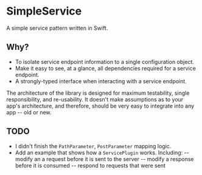 # SimpleService

A simple service pattern written in Swift.

## Why?

- To isolate service endpoint information to a single configuration object.
- Make it easy to see, at a glance, all dependencies required for a service endpoint.
- A strongly-typed interface when interacting with a service endpoint.

The architecture of the library is designed for maximum testability, single responsibility, and re-usability. It doesn't make assumptions as to your app's architecture, and therefore, should be very easy to integrate into any app -- old or new.

## TODO

- I didn't finish the `PathParameter`, `PostParameter` mapping logic.
- Add an example that shows how a `ServicePlugin` works. Including:
-- modify an a request before it is sent to the server
-- modify a response before it is consumed
-- respond to requests that were sent
